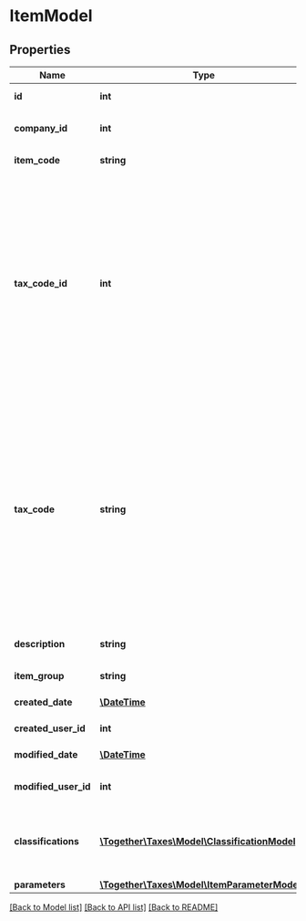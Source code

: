 # ItemModel

## Properties
Name | Type | Description | Notes
------------ | ------------- | ------------- | -------------
**id** | **int** | The unique ID number of this item. | 
**company_id** | **int** | The unique ID number of the company that owns this item. | [optional] 
**item_code** | **string** | A unique code representing this item. | 
**tax_code_id** | **int** | DEPRECATED - Date: 11/13/2018, Version: 18.12, Message: For identifying an &#x60;Item&#x60; with &#x60;Avalara TaxCode&#x60;, please call the [CreateItemClassification API] with your ItemCode and the Avalara TaxCode.  The unique ID number of the tax code that is applied when selling this item.  When creating or updating an item, you can either specify the Tax Code ID number or the Tax Code string; you do not need to specify both values. | [optional] 
**tax_code** | **string** | DEPRECATED - Date: 11/13/2018, Version: 18.12, Message: For identifying an &#x60;Item&#x60; with &#x60;Avalara TaxCode&#x60;, please call the [CreateItemClassification API] with your ItemCode and the Avalara TaxCode.  The unique code string of the Tax Code that is applied when selling this item.  When creating or updating an item, you can either specify the Tax Code ID number or the Tax Code string; you do not need to specify both values. | [optional] 
**description** | **string** | A friendly description of this item in your product catalog. | 
**item_group** | **string** | A way to group similar items. | [optional] 
**created_date** | [**\DateTime**](\DateTime.md) | The date when this record was created. | [optional] 
**created_user_id** | **int** | The User ID of the user who created this record. | [optional] 
**modified_date** | [**\DateTime**](\DateTime.md) | The date/time when this record was last modified. | [optional] 
**modified_user_id** | **int** | The user ID of the user who last modified this record. | [optional] 
**classifications** | [**\Together\Taxes\Model\ClassificationModel[]**](ClassificationModel.md) | List of classifications that belong to this item.  A single classification consits of a productCode and a systemCode for a particular item. | [optional] 
**parameters** | [**\Together\Taxes\Model\ItemParameterModel[]**](ItemParameterModel.md) | List of item parameters. | [optional] 

[[Back to Model list]](../README.md#documentation-for-models) [[Back to API list]](../README.md#documentation-for-api-endpoints) [[Back to README]](../README.md)


